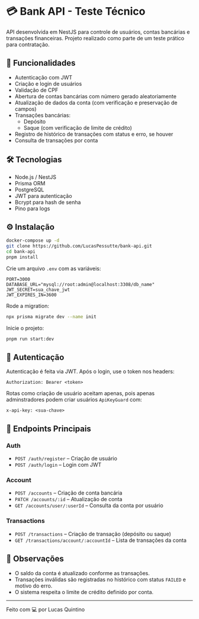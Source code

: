 # 💳 Bank API - Teste Técnico

API desenvolvida em NestJS para controle de usuários, contas bancárias e transações financeiras. Projeto realizado como parte de um teste prático para contratação.

## 🚀 Funcionalidades

- Autenticação com JWT
- Criação e login de usuários
- Validação de CPF
- Abertura de contas bancárias com número gerado aleatoriamente
- Atualização de dados da conta (com verificação e preservação de campos)
- Transações bancárias:
  - Depósito
  - Saque (com verificação de limite de crédito)
- Registro de histórico de transações com status e erro, se houver
- Consulta de transações por conta

## 🛠️ Tecnologias

- Node.js / NestJS
- Prisma ORM
- PostgreSQL
- JWT para autenticação
- Bcrypt para hash de senha
- Pino para logs

## ⚙️ Instalação

```bash
docker-compose up -d
git clone https://github.com/LucasPessutte/bank-api.git
cd bank-api
pnpm install
```

Crie um arquivo `.env` com as variáveis:

```
PORT=3000
DATABASE_URL="mysql://root:admin@localhost:3308/db_name"
JWT_SECRET=sua_chave_jwt
JWT_EXPIRES_IN=3600
```

Rode a migration:

```bash
npx prisma migrate dev --name init
```

Inicie o projeto:

```bash
pnpm run start:dev
```

## 🔐 Autenticação

Autenticação é feita via JWT. Após o login, use o token nos headers:

```
Authorization: Bearer <token>
```

Rotas como criação de usuário aceitam apenas, pois apenas adminstradores podem criar usuários `ApiKeyGuard` com:

```
x-api-key: <sua-chave>
```

## 📘 Endpoints Principais

### Auth

- `POST /auth/register` – Criação de usuário
- `POST /auth/login` – Login com JWT

### Account

- `POST /accounts` – Criação de conta bancária
- `PATCH /accounts/:id` – Atualização de conta
- `GET /accounts/user/:userId` – Consulta da conta por usuário

### Transactions

- `POST /transactions` – Criação de transação (depósito ou saque)
- `GET /transactions/account/:accountId` – Lista de transações da conta

## 🧠 Observações

- O saldo da conta é atualizado conforme as transações.
- Transações inválidas são registradas no histórico com status `FAILED` e motivo do erro.
- O sistema respeita o limite de crédito definido por conta.

---

Feito com 💻 por Lucas Quintino

